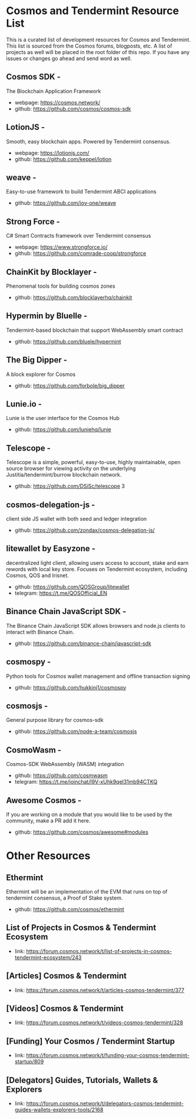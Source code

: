 # Cosmos and Tendermint Resource List
This is a curated list of development resources for Cosmos and Tendermint.  This list is sourced from the Cosmos forums, blogposts, etc.  A list of projects as well will be placed in the root folder of this repo.  If you have any issues or changes go ahead and send word as well.  

## Cosmos SDK - 
The Blockchain Application Framework 
* webpage: https://cosmos.network/ 
* github: https://github.com/cosmos/cosmos-sdk 

## LotionJS - 
Smooth, easy blockchain apps. Powered by Tendermint consensus.
* webpage: https://lotionjs.com/ 
* github: https://github.com/keppel/lotion 

## weave - 
Easy-to-use framework to build Tendermint ABCI applications
* github: https://github.com/iov-one/weave 

## Strong Force - 
C# Smart Contracts framework over Tendermint consensus
* webpage: https://www.strongforce.io/ 
* github: https://github.com/comrade-coop/strongforce 

## ChainKit by Blocklayer - 
Phenomenal tools for building cosmos zones
* github: https://github.com/blocklayerhq/chainkit 

## Hypermin by Bluelle - 
Tendermint-based blockchain that support WebAssembly smart contract
* github: https://github.com/bluele/hypermint

## The Big Dipper - 
A block explorer for Cosmos
* github: https://github.com/forbole/big_dipper 

## Lunie.io - 
Lunie is the user interface for the Cosmos Hub
* github: https://github.com/luniehq/lunie

## Telescope - 
Telescope is a simple, powerful, easy-to-use, highly maintainable, open source browser for viewing activity on the underlying Justitia/tendermint/burrow blockchain network.
* github: https://github.com/DSiSc/telescope 3

## cosmos-delegation-js - 
client side JS wallet with both seed and ledger integration
* github: https://github.com/zondax/cosmos-delegation-js/ 

## litewallet by Easyzone - 
decentralized light client, allowing users access to account, stake and earn rewords with local key store. Focuses on Tendermint ecosystem, including Cosmos, QOS and Irisnet.
* github: https://github.com/QOSGroup/litewallet 
* telegram: https://t.me/QOSOfficial_EN 

## Binance Chain JavaScript SDK -
The Binance Chain JavaScript SDK allows browsers and node.js clients to interact with Binance Chain.
* github: https://github.com/binance-chain/javascript-sdk 

## cosmospy - 
Python tools for Cosmos wallet management and offline transaction signing
* github: https://github.com/hukkinj1/cosmospy 

## cosmosjs - 
General purpose library for cosmos-sdk
* github: https://github.com/node-a-team/cosmosjs 

## CosmoWasm - 
Cosmos-SDK WebAssembly (WASM) integration
* github: https://github.com/cosmwasm 
* telegram: https://t.me/joinchat/I9V-xUhk9qel31mb94CTKQ

## Awesome Cosmos - 
If you are working on a module that you would like to be used by the community, make a PR add it here.
* github: https://github.com/cosmos/awesome#modules

# Other Resources

## Ethermint
Ethermint will be an implementation of the EVM that runs on top of tendermint consensus, a Proof of Stake system. 
* github: https://github.com/cosmos/ethermint

## List of Projects in Cosmos & Tendermint Ecosystem
* link: https://forum.cosmos.network/t/list-of-projects-in-cosmos-tendermint-ecosystem/243

## [Articles] Cosmos & Tendermint
* link: https://forum.cosmos.network/t/articles-cosmos-tendermint/377

## [Videos] Cosmos & Tendermint
* link: https://forum.cosmos.network/t/videos-cosmos-tendermint/328

## [Funding] Your Cosmos / Tendermint Startup
* link: https://forum.cosmos.network/t/funding-your-cosmos-tendermint-startup/809

## [Delegators] Guides, Tutorials, Wallets & Explorers
* link: https://forum.cosmos.network/t/delegators-cosmos-tendermint-guides-wallets-explorers-tools/2168


